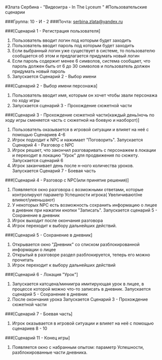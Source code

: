 #Злата Сербина - "Видеоигра - In The Lyceum "
#Пользовательские сценарии

###Группа: 10 - И - 2
###Почта: serbina.zlata@yandex.ru

###[Сценарий 1 - Регистрация пользователя]
1.  Пользователь вводит логин под которым будет заходить
2.  Пользователь вводит пароль под которым будет заходить
3.  Если выбранный логин уже существует в системе, то пользователю сообщается об этом и предлагается придумать новый логин
4.  Если пароль содержит менее 6 символов, система сообщает, что пароль должен быть от 6 до 30 символов и пользователь должен придумать новый пароль
5.  Запускается Сценарий 2 - Выбор имени

###[Сценарий 2 - Выбор имени персонажа]
1. Пользователь вводит имя, которым он хочет чтобы звали персонажа по ходу игры
2. Запускается сценарий 3 - Прохождение сюжетной части


###[Сценарий 3 - Прохождение сюжетной части(каждый день/ночь по ходу игры сменяется часть с сюжетной на боевую и наоборот)]
1. Пользователь оказывается в игровой ситуации и влияет на неё с помощью Сценариев 4-6
2. Игрок подходит к NPC и нажимает "Поговорить". Запускается Сценарий 4 - Разговор с NPC
3. Игрок решает, что закончил разговаривать с персонажем в локации и переходит в локацию "Урок" для продвижения по сюжету. Запускается сценарий 6
4. Игрок заканчивает день после н-ного количества уроков. Запускается Сценарий 7 - Боевая часть

###[Сценарий 4 - Разговор с NPC(или принятие решения)]
1. Появляется окно разговора с возможными ответами, которые контролируют параметр Успешности игрока( Увеличивают/не влияют/уменьшают)
2. У некоторых NPC есть возможность сохранить информацию о лицее в дневник при нажатии кнопки "Записать". Запускается сценарий 5 - Сохранение в дневник
3. Игрок выходит после окончания разговора
4. Игрок переходит к выбору дальнейших действий.


###[Сценарий 5 - Сохранение в дневник]
1. Открывается окно "Дневник" со списком разблокированной информации о лицее
2. Открытый в разговоре раздел разблокируется, теперь его можно прочитать
3. Игрок переходит к выбору дальнейших действий


###[Сценарий 6 - Локация "Урок"]
1. Запускается катсцена/миниигра имитирующая урок в лицее, в процессе которой можно что-то записать в дневник. Запускается сценарий 5 - Сохранение в дневник
2. После окончания урока Запускается Сценарий 3 - Прохождение сюжетной части


###[Сценарий 7 - Боевая часть]
1. Игрок оказывается в игровой ситуации и влияет на неё с помощью сценариев 8 - 10


###[Сценарий 11 - Конец игры]
1. Появляется окно с набранным опытом: параметр Успешности, разблокированные части дневника.
